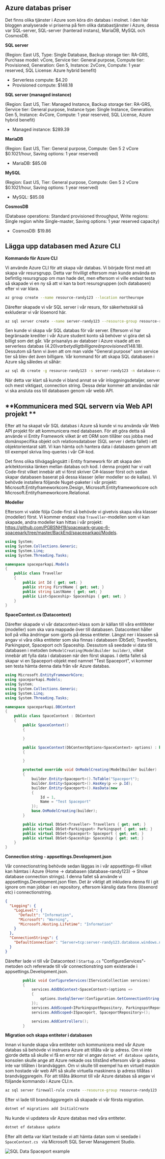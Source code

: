 ##  **Azure databas priser** 

Det finns olika tjänster i Azure som köra din databas i molnet. I den här bloggen analyserade vi priserna på fem olika databastjänster i Azure, dessa var SQL-server, SQL-server (hanterad instans), MariaDB, MySQL och CosmosDB.



**SQL server** 

(Region: East US, Type: Single Database, Backup storage tier: RA-GRS, Purchase model: vCore, Service tier: General purpose, Compute tier: Provisioned, Generation: Gen 5, Instance: 2vCore, Compute: 1 year reserved, SQL License: Azure hybrid benefit)

- Serverless compute: $4.20
- Provisioned compute: $148.18 

 

**SQL server (managed instance)** 

(Region: East US, Tier: Managed Instance, Backup storage tier: RA-GRS, Service tier: General purpose, Instance type: Single Instance, Generation: Gen 5, Instance: 4vCore, Compute: 1 year reserved, SQL License, Azure hybrid benefit)

- Managed instance: $289.39

 

**MariaDB**

(Region: East US, Tier: General purpose, Compute: Gen 5 2 vCore $0.1021/hour, Saving options: 1 year reserved)

- MariaDB: $85.08

 

**MySQL**

(Region: East US, Tier: General purpose, Compute: Gen 5 2 vCore $0.1021/hour, Saving options: 1 year reserved)

- MySQL: $85.08

 

**CosmosDB**

(Database operations: Standard provisioned throughput, Write regions: Single region white Single-master, Saving options: 1 year reserved capacity)

- CosmosDB: $19.86

  

##  **Lägga upp databasen med Azure CLI** 

**Kommando för Azure CLI** 

Vi använde Azure CLI för att skapa vår databas. Vi började först med att skapa vår resursgrupp. Detta var frivilligt eftersom man kunde använda en befintlig resursgrupp om man hade det, men eftersom vi ville endast testa så skapade vi en ny så att vi kan ta bort resursgruppen (och databasen) efter vi var klara.

```bash
az group create --name resource-randy123 --location northeurope
```

Därefter skapade vi vår SQL server i vår resurs, för säkerhetsskäl så exkluderar vi vår lösenord här.

```bash
az sql server create --name server-randy123 --resource-group resource-randy123 --location northeurope --admin-user sampleLogin --admin-password [LÖSENORD_BORTTAGEN]
```

Sen kunde vi skapa vår SQL databas för vår server. Eftersom vi har begränsade krediter i vår Azure student konto så behöver vi göra det så billigt som det går. Vår prisanalys av databser i Azure visade att en serverless databas ($4.20) var betydligt billigare än provisioned ($148.18). Dessutom så fann vi även att om man valde "General purpose" som service tier så blev det även billigare. Vår kommand för att skapa SQL databasen i Azure såg således ut såhär:

```bash
az sql db create -g resource-randy123 -s server-randy123 -n database-randy123 -e GeneralPurpose -f Gen5 -c 2 --compute-model Serverless --auto-pause-delay 120
```

När detta var klart så kunde vi bland annat se vår inloggningsdetaljer, server och mest viktigast, connection string. Dessa delar kommer att användas när vi ska ansluta oss till databasen genom vår webb API.



##  **Kommunicera med SQL servern via Web API projekt **

Efter att ha skapat vår SQL databas i Azure så kunde vi nu använda vår Web API projekt för att kommunicera med databasen. För att göra detta så använde vi Entity Framework vilket är ett ORM som tillåter oss jobba med domänspecifika objekt och relationsdatabser (SQL server i detta fallet) i ett objektorientarat sätt. Vi kan hämta och hantera data i databasen genom att till exempel skriva linq-queries i vår C#-kod. 

Det finns olika tillvägagångsätt i Entity framework för att skapa den arkitektoniska länken mellan databas och kod. I denna projekt har vi valt Code-first vilket innebär att vi först skriver C#-klasser först och sedan skapar databasen baserat på dessa klasser (eller modeller so de kallas). Vi behövde installera följande Nuget-paketer i vår projekt: Microsoft.Entityframeworkcore.Design, Microsoft.Entityframeworkcore och Microsoft.Entityframeworkcore.Relational.

**Modeller** 

Eftersom vi valde följa Code-first så behövde vi givetvis skapa våra klasser (modeller) först. Vi kommer endast visa `Traveller`-modellen som vi kan skapade, andra modeller kan hittas i vår projekt: https://github.com/PGBSNH19/spacepark-grupp-6-spacepark/tree/master/BackEnd/spaceparkapi/Models.

```c#
using System;
using System.Collections.Generic;
using System.Linq;
using System.Threading.Tasks;

namespace spaceparkapi.Models
{
    public class Traveller
    {
        public int Id { get; set; }
        public string FirstName { get; set; }
        public string LastName { get; set; }
        public List<Spaceship> Spaceships { get; set; }
    }
}

```



**SpaceContext.cs (Datacontext)** 

Därefter skapade vi vår datacontext-klass som är källan till våra entititeter (modeller) som ska vara mappade över till databasen. Datacontext håller koll på vilka ändringar som gjorts på dessa entiteter. Längst ner i klassen så angav vi våra olika entiteter som ska finnas i databasen (DbSet); Travellers, Parkingspot, Spaceport och Spaceship. Dessutom så seedade vi data till databasen i metoden `OnModelCreating(ModelBuilder builder)`, vilket innebär att fylla data i databasen när den först skapas. I detta fallet så skapar vi en Spaceport-objekt med namnet "Test Spaceport", vi kommer sen testa hämta denna data från vår Azure databas.

```c#
using Microsoft.EntityFrameworkCore;
using spaceparkapi.Models;
using System;
using System.Collections.Generic;
using System.Linq;
using System.Threading.Tasks;

namespace spaceparkapi.DBContext
{
    public class SpaceContext : DbContext
    {
        public SpaceContext()
        {

        }

        public SpaceContext(DbContextOptions<SpaceContext> options) : base(options)
        {

        }

        protected override void OnModelCreating(ModelBuilder builder)
        {
            builder.Entity<Spaceport>().ToTable("Spaceport");
            builder.Entity<Spaceport>().HasKey(p => p.Id);
            builder.Entity<Spaceport>().HasData(new
            {
                Id = 1,
                Name = "Test Spaceport"
            });
            base.OnModelCreating(builder);
        }

        public virtual DbSet<Traveller> Travellers { get; set; }
        public virtual DbSet<Parkingspot> Parkingspot { get; set; }
        public virtual DbSet<Spaceport> Spaceport { get; set; }
        public virtual DbSet<Spaceship> Spaceship { get; set; }
    }
}
```



**Connection string - appsettings.Development.json** 

Vår connectionstring behövde sedan läggas in i vår appsettings-fil vilket kan hämtas i Azure (Home -> databasen (database-randy123) -> Show database connection strings). I denna fallet så använde vi appsettings.Development.json filen. Det är viktigt att inkludera denna fil i git ignore om man jobbar i en repository, eftersom känslig data finns (lösenord etc) i connectionstring.

`````json
{
  "Logging": {
    "LogLevel": {
      "Default": "Information",
      "Microsoft": "Warning",
      "Microsoft.Hosting.Lifetime": "Information"
    }
  },
  "ConnectionStrings": {
    "DefaultConnection": "Server=tcp:server-randy123.database.windows.net,1433;Initial Catalog=database-randy123;Persist Security Info=False;User ID=sampleLogin;Password=[LÖSENORD_BORTTAGEN];MultipleActiveResultSets=False;Encrypt=True;TrustServerCertificate=False;Connection Timeout=30;"
  }
}
`````

Därefter lade vi till vår Datacontext i `Startup.cs` "ConfigureServices"-metoden och refererade till vår connectionstring som existerade i appsettings.Development.json.

``` c#
        public void ConfigureServices(IServiceCollection services)
        {
            services.AddDbContext<SpaceContext>(options =>
            {
                options.UseSqlServer(Configuration.GetConnectionString("DefaultConnection"));
            });
            services.AddScoped<IParkingspotRepository, ParkingspotRepository>();
            services.AddScoped<ISpaceport, SpaceportRepository>();

            services.AddControllers();
        }
```



**Migration och skapa entiteter i databasen**

Innan vi kunde skapa våra entiteter och kommunicera med vår Azure databas så behövde vi instruera Azure att tillåta vår ip adress. Om vi inte gjorde detta så skulle vi få en error när vi angav `dotnet ef database update`, konsolen skulle ange att Azure nekade oss tillstånd eftersom vår ip adress inte var tillåten i brandväggen. Om vi skulle till exempel ha en virtuell maskin som hostade vår web API så skulle virtuella maskinens ip adress tillåtas i brandväggsregeln. För att tillåta åtkomst till vår Azure databas så angav vi följande kommando i Azure CLI:n.

````bash
az sql server firewall-rule create --resource-group resource-randy123 --server server-randy123 -n AllowYourIp --start-ip-address dinipadress --end-ip-address dinipadress
````

Efter vi lade till brandväggsregeln så skapade vi vår första migration.

```powershell
dotnet ef migrations add InitialCreate
```

Nu kunde vi updatera vår Azure databas med våra entiteter.

```powershell
dotnet ef database update
```

Efter allt detta var klart testade vi att hämta datan som vi seedade i `SpaceContext.cs ` via Microsoft SQL Server Management Studio.

![SQL Data Spaceport example](Media\SQLDataSpaceportexample.png)


